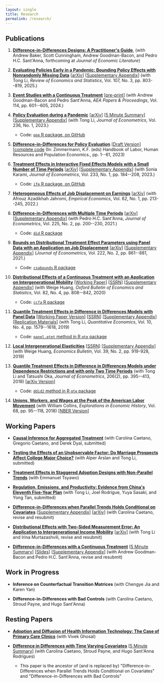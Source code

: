 ```yaml
---
layout: single
title: Research
permalink: /research/
---
```


## Publications

1. [**Difference-in-Differences Designs: A Practitioner's Guide**](https://arxiv.org/abs/2503.13323), (with Andrew Baker, Scott Cunningham, Andrew Goodman-Bacon, and Pedro H.C. Sant'Anna, forthcoming at *Journal of Economic Literature*)

2. [**Evaluating Policies Early in a Pandemic: Bounding Policy Effects with Nonrandomly Missing Data**](https://doi.org/10.1162/rest_a_01306) [[arXiv](https://arxiv.org/abs/2005.09605)] [[Supplementary Appendix](/files/CL-Covid-Bounds/Callaway_Li_Covid_Bounds_2022_Supplementary_Appendix.pdf)] (with Tong Li, *Review of Economics and Statistics*, Vol. 107, No. 3, pp. 803--819, 2025.)

3. [**Event Studies with a Continuous Treatment**](https://doi.org/10.1257/pandp.20241047) [[pre-print](https://psantanna.com/files/CGBS_AEAPP.pdf)] (with Andrew Goodman-Bacon and Pedro Sant'Anna, *AEA Papers & Proceedings*, Vol. 114, pp. 601--605, 2024.)

4. [**Policy Evaluation during a Pandemic**](https://doi.org/10.1016/j.jeconom.2023.03.009) [[arXiv](https://arxiv.org/abs/2105.06927)] [[5 Minute Summary](/posts/five-minute-pandemic-policy)] [[Supplementary Appendix](/files/pandemic-policy/Callaway_Li_2023_Supplementary_Appendix.pdf)] (with Tong Li, *Journal of Econometrics*, Vol. 236, No. 1, 2023.)

    * Code: [`ppe` R package, on GitHub](https://github.com/bcallaway11/ppe)

5. [**Difference-in-Differences for Policy Evaluation**](https://link.springer.com/referenceworkentry/10.1007/978-3-319-57365-6_352-1) [[Draft Version](files/Callaway-Chapter-2022/main.pdf)] [[complete code](https://github.com/bcallaway11/did_chapter) (In: Zimmermann, K.F. (eds) Handbook of Labor, Human Resources and Population Economics., pp. 1--61, 2023)

6. [**Treatment Effects in Interactive Fixed Effects Models with a Small Number of Time Periods**](https://doi.org/10.1016/j.jeconom.2022.02.001) [[arXiv](https://arxiv.org/abs/2006.15780)] [[Supplementary Appendix](files/IFE/Callaway_Karami_2022_appendix.pdf)] (with Sonia Karami, *Journal of Econometrics*, Vol. 233, No. 1, pp. 184--208, 2023.)

    * Code: [`ife` R package, on GitHub](https://github.com/bcallaway11/ife)

7. [**Heterogeneous Effects of Job Displacement on Earnings**](https://doi.org/10.1007/s00181-020-01961-w) [[arXiv](https://arxiv.org/abs/2006.04968)] (with Afrouz Azadikhah Jahromi, *Empirical Economics*, Vol. 62, No. 1, pp. 213--245, 2022.)

8. [**Difference-in-Differences with Multiple Time Periods**](https://doi.org/10.1016/j.jeconom.2020.12.001) [[arXiv](https://arxiv.org/abs/1803.09015)] [[Supplementary Appendix](https://pedrohcgs.github.io/files/Callaway_SantAnna_2020_supp.pdf)] (with Pedro H.C. Sant'Anna, *Journal of Econometrics*, Vol. 225, No. 2, pp. 200--230, 2021.)

    * Code: [`did` R package](https://bcallaway11.github.io/did/)

9. [**Bounds on Distributional Treatment Effect Parameters using Panel Data with an Application on Job Displacement**](https://doi.org/10.1016/j.jeconom.2020.02.005) [[arXiv](https://arxiv.org/abs/2008.08117)] [[Supplementary Appendix](files/DTE/supplementary-appendix.pdf)] (*Journal of Econometrics*, Vol. 222, No. 2, pp. 861--881, 2021.)

    * Code: [`csabounds` R package](https://bcallaway11.github.io/csabounds/)

10. [**Distributional Effects of a Continuous Treatment with an Application on Intergenerational Mobility**](http://dx.doi.org/10.1111/obes.12355) [[Working Paper](files/Callaway-Huang-2018/cfa2.pdf)] [[SSRN](https://papers.ssrn.com/sol3/papers.cfm?abstract_id=3078187)] [[Supplementary Appendix](files/Callaway-Huang-2018/supplementary-appendix.pdf)] (with Weige Huang, *Oxford Bulletin of Economics and Statistics*, Vol. 82, No. 4, pp. 808--842, 2020)

    * Code: [`ccfa` R package](https://weigehuangecon.github.io/ccfa/)

11. [**Quantile Treatment Effects in Difference in Differences Models with Panel Data**](http://qeconomics.org/ojs/index.php/qe/article/view/704) [[Working Paper Version](files/Callaway-Li-2019/panel-treatment-effects.pdf)] [[SSRN](https://papers.ssrn.com/sol3/papers.cfm?abstract_id=3013341)] [[Supplementary Appendix](files/Callaway-Li-2019/supplementary-appendix.pdf)] [[Replication Materials](files/Callaway-Li-2019/Callaway-Li-2019-replication-files.zip)] (with Tong Li, *Quantitative Economics*, Vol. 10, No. 4, pp. 1579--1618, 2019)

    * Code: [`panel.qtet` method in R `qte` package](http://bcallaway11.github.io/qte/articles/panel-qtet.html)

12. [**Local Intergenerational Elasticities**](http://www.accessecon.com/Pubs/EB/2019/Volume39/EB-19-V39-I2-P88.pdf) [[SSRN](https://papers.ssrn.com/sol3/papers.cfm?abstract_id=3233873)] [[Supplementary Appendix](http://www.accessecon.com/pubs/EB/tempPDF/file_Supplemental_0_0_120174_temp.pdf)] (with Weige Huang, *Economics Bulletin*, Vol. 39, No. 2, pp. 919-928, 2019)

13. [**Quantile Treatment Effects in Difference in Differences Models under Dependence Restrictions and with only Two Time Periods**](https://www.sciencedirect.com/science/article/pii/S0304407618301027) (with Tong Li and Tatsushi Oka, *Journal of Econometrics*, 206(2), pp. 395--413, 2018) [[arXiv Version](https://arxiv.org/pdf/1702.03618.pdf)]

    * Code: [`ddid2` method in R `qte` package](http://bcallaway11.github.io/qte/articles/ddid2.html)

14. [**Unions, Workers, and Wages at the Peak of the American Labor Movement**](https://www.sciencedirect.com/science/article/pii/S0014498317300451) (with William Collins, *Explorations in Economic History*, Vol. 68, pp. 95--118, 2018) [[NBER Version](http://www.nber.org/papers/w23516)]


## Working Papers

* [**Causal Inference for Aggregated Treatment**](https://arxiv.org/abs/2506.22885) (with Carolina Caetano, Gregorio Caetano, and Derek Dyal, submitted)

* [**Testing the Effects of an Unobservable Factor: Do Marriage Prospects Affect College Major Choice?**](https://arxiv.org/abs/2410.19947) (with Alper Arslan and Tong Li, submitted)


* [**Treatment Effects in Staggered Adoption Designs with Non-Parallel Trends**](https://arxiv.org/abs/2308.02899) (with Emmanuel Tsyawo)

* [**Regulation, Emissions, and Productivity: Evidence from China's Eleventh Five-Year Plan**](https://www.bankofcanada.ca/wp-content/uploads/2024/03/swp2024-7.pdf) (with Tong Li, Joel Rodrigue, Yuya Sasaki, and Yong Tan, submitted)

* [**Difference-in-Differences when Parallel Trends Holds Conditional on Covariates**](/files/DID-Covariates/Caetano_Callaway_2024.pdf) [[Supplementary Appendix](/files/DID-Covariates/CC_Supplementary_Appendix.pdf)] [[arXiv](https://arxiv.org/abs/2406.15288)] (with Carolina Caetano, revise and resubmit)

* [**Distributional Effects with Two-Sided Measurement Error: An Application to Intergenerational Income Mobility**](/files/Two-Sided-Measurement-Error/Callaway_Li_Murtazashvili_2024.pdf) [[arXiv](https://arxiv.org/abs/2107.09235)] (with Tong Li and Irina Murtazashvili, revise and resubmit)

* [**Difference-in-Differences with a Continuous Treatment**](https://arxiv.org/abs/2107.02637) [[5 Minute Summary](/posts/five-minute-did-continuous-treatment)] [[Slides](/files/DID-Continuous-Treatment/slides/did_reading_group.html)] [[Supplementary Appendix](https://psantanna.com/files/CGBS_supp.pdf)] (with Andrew Goodman-Bacon and Pedro H.C. Sant'Anna, revise and resubmit)

## Work in Progress

* **Inference on Counterfactual Transition Matrices** (with Chengye Jia and Karen Yan)

* **Difference-in-Differences with Bad Controls** (with Carolina Caetano, Stroud Payne, and Hugo Sant'Anna)


## Resting Papers

* [**Adoption and Diffusion of Health Information Technology: The Case of Primary Care Clinics**](https://www.econstor.eu/bitstream/10419/64846/1/72645320X.pdf) (with Vivek Ghosal)

* [**Difference in Differences with Time Varying Covariates**](https://arxiv.org/abs/2202.02903v1) [[5 Minute Summary](posts/fms-did-time-varying-covariates)] (with Carolina Caetano, Stroud Payne, and Hugo Sant'Anna Rodrigues)

    * This paper is the ancestor of (and is replaced by) "Difference-in-Differences when Parallel Trends Holds Conditional on Covariates" and "Difference-in-Differences with Bad Controls"
